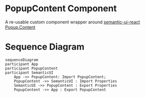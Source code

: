 # PopupContent Component

A re-usable custom component wrapper around [semantic-ui-react Popup.Content](https://react.semantic-ui.com/modules/popup)

# Sequence Diagram

```mermaid
sequenceDiagram
participant App
participant PopupContent
participant SemanticUI
    App ->> PopupContent: Import PopupContent;
    PopupContent ->> SemanticUI : Import Properties
    SemanticUI ->> PopupContent : Export Properties
    PopupContent ->> App : Export PopupContent
```
